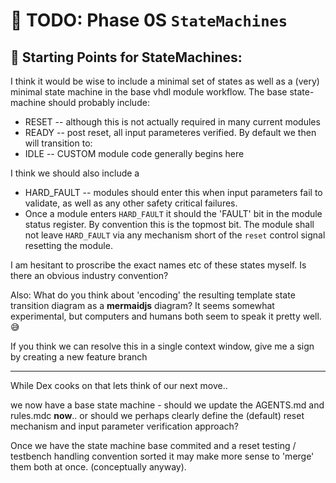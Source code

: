 # 🚀 **TODO: Phase 0S** `StateMachines`


## 🚀 **Starting Points for StateMachines:**

I think it would be wise to include a minimal set of states as well as a (very) minimal state machine in the base vhdl module workflow. The base state-machine should probably include:

- RESET -- although this is not actually required in many current modules
- READY -- post reset, all input parameteres verified. By default we then will transition to:
- IDLE -- CUSTOM module code generally begins here

I think we should also include a 
- HARD_FAULT -- modules should enter this when input parameters fail to validate, as well as any other safety critical failures.
- Once a module enters `HARD_FAULT` it should the 'FAULT' bit in the module status register. By convention this is the topmost bit. The module shall not leave `HARD_FAULT` via any mechanism short of the `reset` control signal resetting the module.

I am hesitant to proscribe the exact names etc of these states myself. Is there an obvious industry convention? 


Also: What do you think about 'encoding' the resulting template state transition diagram as a **mermaidjs** diagram? It seems somewhat experimental, but computers and humans both seem to speak it pretty well. 😅

If you think we can resolve this in a single context window, give me a sign by creating a new feature branch

----
While Dex cooks on that lets think of our next move..

we now have a base state machine - 
should we update the AGENTS.md and rules.mdc __now__.. or should we perhaps clearly define the (default) reset mechanism and input parameter verification approach? 

Once we have the state machine base commited and a reset testing / testbench handling convention sorted it may make more sense to 'merge' them both at once. 
(conceptually anyway). 
